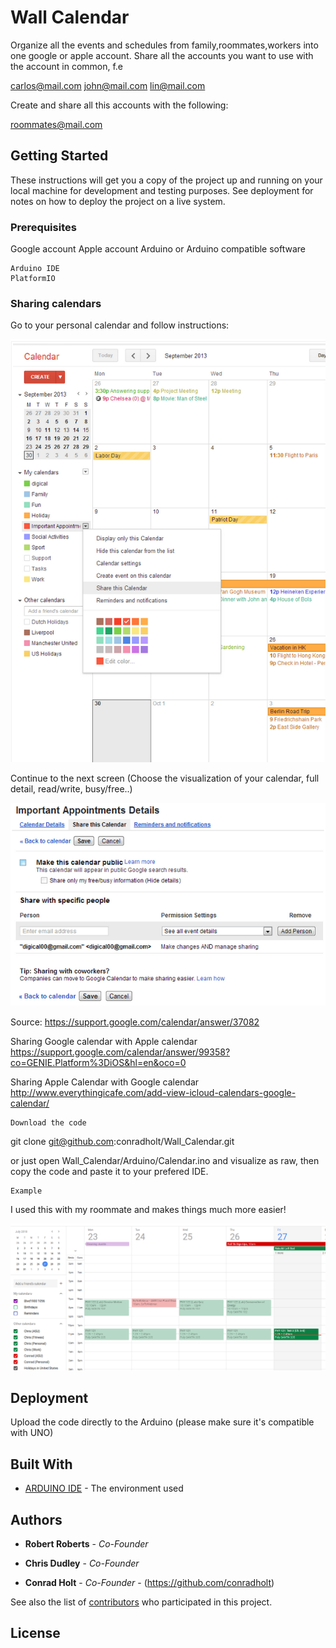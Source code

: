 # Wall Calendar

Organize all the events and schedules from family,roommates,workers into one google or apple account. Share all the
accounts you want to use with the account in common, f.e

carlos@mail.com
john@mail.com
lin@mail.com

Create and share all this accounts with the following:

roommates@mail.com

## Getting Started

These instructions will get you a copy of the project up and running on your local machine for development and testing purposes. See deployment for notes on how to deploy the project on a live system.

### Prerequisites
Google account
Apple account
Arduino or Arduino compatible software

```
Arduino IDE
PlatformIO
```

### Sharing calendars

Go to your personal calendar and follow instructions:

![alt text](https://github.com/conradholt/Wall_Calendar/blob/master/tmp/Screenshot%20from%202018-07-27%2013-35-21.png)

Continue to the next screen (Choose the visualization of your calendar, full detail, read/write, busy/free..)

![alt text](https://github.com/conradholt/Wall_Calendar/blob/master/tmp/Screenshot%20from%202018-07-27%2013-35-42.png)

Source: https://support.google.com/calendar/answer/37082

Sharing Google calendar with Apple calendar
https://support.google.com/calendar/answer/99358?co=GENIE.Platform%3DiOS&hl=en&oco=0

Sharing Apple Calendar with Google calendar
http://www.everythingicafe.com/add-view-icloud-calendars-google-calendar/

```
Download the code
```

git clone git@github.com:conradholt/Wall_Calendar.git

or just open Wall_Calendar/Arduino/Calendar.ino and visualize as raw, then copy the code and paste it to your prefered
IDE.

```
Example
```
I used this with my roommate and makes things much more easier!

![alt text](https://github.com/conradholt/Wall_Calendar/blob/master/tmp/Screenshot%20from%202018-07-27%2014-06-21.png)

## Deployment

Upload the code directly to the Arduino (please make sure it's compatible with UNO)

## Built With

* [ARDUINO IDE](https://www.arduino.cc/en/Guide/HomePage) - The environment used



## Authors

* **Robert Roberts** - *Co-Founder*

* **Chris Dudley** - *Co-Founder*

* **Conrad Holt** - *Co-Founder* - (https://github.com/conradholt)

See also the list of [contributors](https://github.com/your/project/contributors) who participated in this project.

## License


